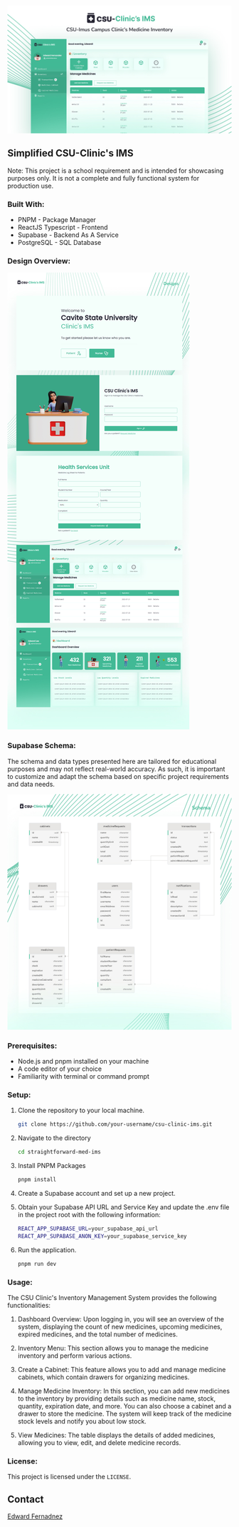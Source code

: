 ![banner](/public/assets/screenshots/banner.jpg)

## Simplified CSU-Clinic's IMS

Note: This project is a school requirement and is intended for showcasing purposes only. It is not a complete and fully functional system for production use.

### Built With:

- PNPM - Package Manager
- ReactJS Typescript - Frontend
- Supabase - Backend As A Service
- PostgreSQL - SQL Database

### Design Overview:

![schema](/public/assets/screenshots/designs.jpg)

### Supabase Schema:

The schema and data types presented here are tailored for educational purposes and may not reflect real-world accuracy. As such, it is important to customize and adapt the schema based on specific project requirements and data needs.

![schema](/public/assets/screenshots/schema.jpg)

### Prerequisites:

- Node.js and pnpm installed on your machine
- A code editor of your choice
- Familiarity with terminal or command prompt

### Setup:

1. Clone the repository to your local machine.

   ```sh
   git clone https://github.com/your-username/csu-clinic-ims.git
   ```

2. Navigate to the directory

   ```sh
   cd straightforward-med-ims
   ```

3. Install PNPM Packages

   ```sh
   pnpm install
   ```

4. Create a Supabase account and set up a new project.

5. Obtain your Supabase API URL and Service Key and update the .env file in the project root with the following information:

   ```sh
   REACT_APP_SUPABASE_URL=your_supabase_api_url
   REACT_APP_SUPABASE_ANON_KEY=your_supabase_service_key
   ```

6. Run the application.

   ```sh
   pnpm run dev
   ```

### Usage:

The CSU Clinic's Inventory Management System provides the following functionalities:

1. Dashboard Overview: Upon logging in, you will see an overview of the system, displaying the count of new medicines, upcoming medicines, expired medicines, and the total number of medicines.

2. Inventory Menu: This section allows you to manage the medicine inventory and perform various actions.

3. Create a Cabinet: This feature allows you to add and manage medicine cabinets, which contain drawers for organizing medicines.

4. Manage Medicine Inventory: In this section, you can add new medicines to the inventory by providing details such as medicine name, stock, quantity, expiration date, and more. You can also choose a cabinet and a drawer to store the medicine. The system will keep track of the medicine stock levels and notify you about low stock.

5. View Medicines: The table displays the details of added medicines, allowing you to view, edit, and delete medicine records.

### License:

This project is licensed under the `LICENSE`.

## Contact

[Edward Fernadnez](https://wardvisual.me/)
